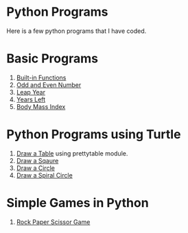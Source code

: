 # Python Programs 
Here is a few python programs that I have coded.

# Basic Programs
1. [Built-in Functions](Programs/function.py)
2. [Odd and Even Number](Programs/odd_or_even.py)
3. [Leap Year](Programs/leap_year.py)
4. [Years Left](Programs/Life_in_days_weeks_months.py)
5. [Body Mass Index](Programs/Body_Mass_Index(BMI).py)

# Python Programs using Turtle
1. [Draw a Table](Turtle/Table.py) using prettytable module.
2. [Draw a Sqaure](Turtle/Square.py)
3. [Draw a Circle](Turtle/Circle.py)
4. [Draw a Spiral Circle](spiral_circle.py)

# Simple Games in Python
1. [Rock Paper Scissor Game](Simple_Game/rock_paper_scissor.py)
